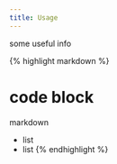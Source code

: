 ```yaml
---
title: Usage
---
```


some useful info

{% highlight markdown %}
# code block

markdown

- list
- list
{% endhighlight %}
